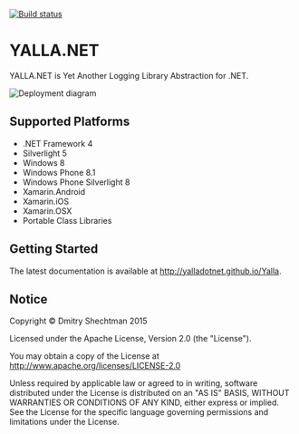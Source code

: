 [![Build status](https://ci.appveyor.com/api/projects/status/gdajpbvrddyb91hc)](https://ci.appveyor.com/project/dmitry-shechtman/yalla)

YALLA.NET
=========

YALLA.NET is Yet Another Logging Library Abstraction for .NET.


![Deployment diagram](https://cdn.rawgit.com/YallaDotNet/Yalla/master/Yalla.svg)


Supported Platforms
-------------------

* .NET Framework 4
* Silverlight 5
* Windows 8
* Windows Phone 8.1
* Windows Phone Silverlight 8
* Xamarin.Android
* Xamarin.iOS
* Xamarin.OSX
* Portable Class Libraries


Getting Started
---------------

The latest documentation is available at <http://yalladotnet.github.io/Yalla>.


Notice
------

   Copyright © Dmitry Shechtman 2015

   Licensed under the Apache License, Version 2.0 (the "License").

   You may obtain a copy of the License at
   http://www.apache.org/licenses/LICENSE-2.0

   Unless required by applicable law or agreed to in writing, software
   distributed under the License is distributed on an "AS IS" BASIS,
   WITHOUT WARRANTIES OR CONDITIONS OF ANY KIND, either express or implied.
   See the License for the specific language governing permissions and
   limitations under the License.
